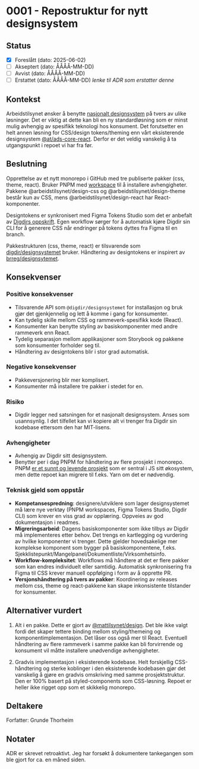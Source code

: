 # 0001 - Repostruktur for nytt designsystem

## Status

- [x] Foreslått (dato: 2025-06-02)
- [ ] Akseptert (dato: ÅÅÅÅ-MM-DD)
- [ ] Avvist (dato: ÅÅÅÅ-MM-DD)
- [ ] Erstattet (dato: ÅÅÅÅ-MM-DD) _lenke til ADR som erstatter denne_

## Kontekst

Arbeidstilsynet ønsker å benytte [nasjonalt designsystem](designsystemet.no) på tvers av ulike løsninger. Det er viktig at dette kan bli en ny standardløsning som er minst mulig avhengig av spesifikk teknologi hos konsument. Det forutsetter en helt annen løsning for CSS/design tokens/theming enn vårt eksisterende designsystem [@at/ads-core-react](https://dev.azure.com/Atil-utvikling/Produkter%20og%20tjenester/_git/designsystem-web). Derfor er det veldig vanskelig å ta utgangspunkt i repoet vi har fra før.

## Beslutning

Opprettelse av et nytt monorepo i GitHub med tre publiserte pakker (css, theme, react). Bruker PNPM med [workspace](https://pnpm.io/workspaces) til å installere avhengigheter. Pakkene @arbeidstilsynet/design-css og @arbeidstilsynet/design-theme består kun av CSS, mens @arbeidstilsynet/design-react har React-komponenter.

Designtokens er synkronisert med Figma Tokens Studio som det er anbefalt av [Digdirs oppskrift](https://www.designsystemet.no/grunnleggende/for-designere/eget-tema#alternativ-2-med-kobling). Egen workflow sørger for å automatisk kjøre Digdir sin CLI for å generere CSS når endringer på tokens dyttes fra Figma til en branch.

Pakkestrukturen (css, theme, react) er tilsvarende som [digdir/designsystemet](https://github.com/digdir/designsystemet) bruker. Håndtering av designtokens er inspirert av [brreg/designsytemet](https://github.com/brreg/designsystemet).

## Konsekvenser

### Positive konsekvenser

- Tilsvarende API som `@digdir/designsystemet` for installasjon og bruk gjør det gjenkjennelig og lett å komme i gang for konsumenter.
- Kan tydelig skille mellom CSS og rammeverk-spesifikk kode (React).
- Konsumenter kan benytte styling av basiskomponenter med andre rammeverk enn React.
- Tydelig separasjon mellom applikasjoner som Storybook og pakkene som konsumenter forholder seg til.
- Håndtering av designtokens blir i stor grad automatisk.

### Negative konsekvenser

- Pakkeversjonering blir mer komplisert.
- Konsumenter må installere tre pakker i stedet for en.

### Risiko

- Digdir legger ned satsningen for et nasjonalt designsystem. Anses som usannsynlig. I det tilfellet kan vi kopiere alt vi trenger fra Digdir sin kodebase ettersom den har MIT-lisens.

### Avhengigheter

- Avhengig av Digdir sitt designsystem.
- Benytter per i dag PNPM for håndtering av flere prosjekt i monorepo. PNPM [er et sunnt og levende prosjekt](https://snyk.io/advisor/npm-package/pnpm) som er sentral i JS sitt økosystem, men dette repoet kan migrere til f.eks. Yarn om det er nødvendig.

### Teknisk gjeld som oppstår

- **Kompetansespredning**: designere/utviklere som lager designsystemet må lære nye verktøy (PNPM workspaces, Figma Tokens Studio, Digdir CLI) som krever en viss grad av opplæring. Oppveies av god dokumentasjon i readmes.
- **Migreringsarbeid**: Dagens basiskomponenter som ikke tilbys av Digdir må implementeres etter behov. Det trengs en kartlegging og vurdering av hvilke komponenter vi trenger. Dette gjelder hovedsakelige mer komplekse komponent som bygger på basiskomponentene, f.eks. Sjekklistepunkt/Mangelpanel/Dokumentliste/Virksomhetsinfo.
- **Workflow-kompleksitet**: Workflows må håndtere at det er flere pakker som kan endres individuelt eller samtidig. Automatisk synkronisering fra Figma til CSS krever manuell oppfølging i form av å opprette PR.
- **Versjonshåndtering på tvers av pakker**: Koordinering av releases mellom css, theme og react-pakkene kan skape inkonsistente tilstander for konsumenter.

## Alternativer vurdert

1. Alt i en pakke.
   Dette er gjort av [@mattilsynet/design](https://github.com/Mattilsynet/design). Det ble ikke valgt fordi det skaper tettere binding mellom styling/themeing og komponentimplementasjon. Det låser oss også mer til React. Eventuell håndtering av flere rammeverk i samme pakke kan bli forvirrende og konsument vil måtte installere unødvendige avhengigheter.

2. Gradvis implementasjon i eksisterende kodebase.
   Helt forskjellig CSS-håndtering og sterke koblinger i den eksisterende kodebasen gjør det vanskelig å gjøre en gradvis omskriving med samme prosjektstruktur. Den er 100% basert på styled-components som CSS-løsning. Repoet er heller ikke rigget opp som et skikkelig monorepo.

## Deltakere

Forfatter: Grunde Thorheim

## Notater

ADR er skrevet retroaktivt. Jeg har forsøkt å dokumentere tankegangen som ble gjort for ca. en måned siden.
